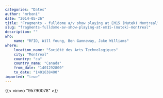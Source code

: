```yaml
---
categories: "Dates"
author: "mrboni"
date: "2014-05-26"
title: "Fragments - fulldome a/v show playing at EM15 (Mutek) Montreal"
slug: "fragments-fulldome-av-show-playing-at-em15-(mutek)-montreal"
description: ""
who: 
    name: "RFID, Will Young, Ben Gannaway, Jake Williams"
where: 
    location_name: "Société des Arts Technologiques"
    city: "Montreal"
    country: "ca"
    country_name: "Canada"
    from_date: "1401292800"
    to_date: "1401638400"
imported: "true"
---
```



{{< vimeo "95790078" >}}